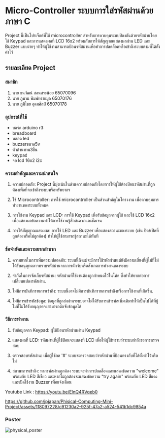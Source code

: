 
# Micro-Controller ระบบการใส่รหัสผ่านด้วยภาษา C
Project นี้เป็นโปรเจ็กต์ที่ใช้ microcontroller สำหรับการควบคุมระบบป้องกันด้วยรหัสผ่านโดยใช้ Keypad  และการแสดงผลที่ LCD 16x2 พร้อมกับการให้สัญญาณแสดงผลผ่าน LED และ Buzzer แบบง่ายๆ  ทำให้ผู้ใช้งานสามารถป้อนรหัสผ่านเพื่อทำการปลดล็อคหรือเข้าถึงระบบตามที่ได้ตั้งค่าไว้

## รายละเอียด Project
### สมาชิก
1. นาย ธนวัฒน์ สอนสระน้อย 65070096
2. นาย ภูพาน พิมพ์ทรายมูล 65070176
3. นาย ภูมิไชย อุดมศิลป์ 65070178

### อุปกรณ์ที่ใช้
- บอร์ด arduino r3 
- breadboard 
- หลอด led 
- buzzerขนาด5v 
- ตัวต้านทาน3ชิ้น 
- keypad 
- จอ lcd 16x2 i2c

### ความสำคัญและความน่าสนใจ
1. ความปลอดภัย: Project นี้มุ่งเน้นในด้านความปลอดภัยโดยการให้ผู้ใช้ต้องป้อนรหัสผ่านที่ถูกต้องเพื่อที่จะเข้าถึงระบบหรือทรัพยากร

2. ใช้ Microcontroller: การใช้ microcontroller เป็นส่วนสำคัญในโครงงาน เพื่อควบคุมการทำงานของระบบทั้งหมด

3. การใช้งาน Keypad และ LCD: การใช้ Keypad เพื่อรับข้อมูลจากผู้ใช้ และใช้ LCD 16x2 เพื่อแสดงผลข้อความทำให้การใช้งานรู้สึกสะดวกและชัดเจน

4. การให้สัญญาณแสดงผล: การใช้ LED และ Buzzer เพื่อแสดงสถานะของระบบ (เช่น ปิด/เปิดที่ถูกต้องหรือไม่ถูกต้อง) ทำให้ผู้ใช้สามารถรู้สถานะได้ทันที

###  ข้อจำกัดและความยากลำบาก
1. ความยากในการเพิ่มความปลอดภัย: ระบบนี้ถึงแม้จะมีการใช้รหัสผ่านแต่ยังมีความเสี่ยงที่ผู้ไม่ที่ไม่ได้รับอนุญาตอาจทราบรหัสผ่านจากการดักจับหรือสังเกตการทำงานของระบบ

2. จำกัดในการจัดเก็บรหัสผ่าน: รหัสผ่านที่ใช้งานต้องถูกกำหนดไว้ในโค้ด ซึ่งทำให้ยากต่อการเปลี่ยนแปลงรหัสผ่าน.

3. ไม่มีการบันทึกรายการเข้าถึง: ระบบนี้อาจไม่มีการบันทึกรายการเข้าถึงหรือการใช้งานที่เกิดขึ้น.

4. ไม่มีการเข้ารหัสข้อมูล: ข้อมูลที่ถูกส่งผ่านระบบอาจไม่ได้รับการเข้ารหัสเพิ่มเติมทำให้เป็นไปได้ที่ผู้ไม่ที่ไม่ได้รับอนุญาตจะสามารถดักจับข้อมูลได้

### วิธีการทำงาน
1. รับข้อมูลจาก Keypad: ผู้ใช้ป้อนรหัสผ่านผ่าน Keypad

2. แสดงผลที่ LCD: รหัสผ่านที่ผู้ใช้ป้อนจะแสดงที่ LCD เพื่อให้ผู้ใช้ทราบว่าระบบกำลังรอการตรวจสอบ

3. ตรวจสอบรหัสผ่าน: เมื่อผู้ใช้กด '#' ระบบจะตรวจสอบว่ารหัสผ่านที่ป้อนตรงกับที่ได้ตั้งค่าไว้หรือไม่

4. สถานะการเข้าถึง: หากรหัสผ่านถูกต้อง ระบบจะทำการปลดล็อคและแสดงข้อความ "welcome"  
พร้อมกับ LED สีเขียว และหากไม่ถูกต้องจะแสดงข้อความ "try again" พร้อมกับ LED สีแดงและเปิดใช้งาน Buzzer เพื่อแจ้งเตือน

Youtube Link : https://youtu.be/ElnQ4RVqeb0

https://github.com/jpjapan/Phisical-Computing-Mini-Project/assets/118097228/c91230a2-925f-47a2-a524-541b1dc9854a

### Poster

![physical_poster](https://github.com/jpjapan/Phisical-Computing-Mini-Project/assets/118097228/77c65f0b-f5a7-42a5-b163-b3e4453187f9)

